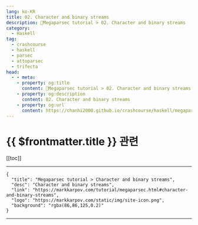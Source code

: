 ```yaml
---
lang: ko-KR
title: 02. Character and binary streams
description: 🐑Megaparsec tutorial > 02. Character and binary streams
category:
  - Haskell
tag: 
  - crashcourse
  - haskell
  - parsec
  - attoparsec
  - trifecta
head:
  - - meta:
    - property: og:title
      content: 🐑Megaparsec tutorial > 02. Character and binary streams
    - property: og:description
      content: 02. Character and binary streams
    - property: og:url
      content: https://chanhi2000.github.io/crashcourse/haskell/megaparsec/02.html
---
```


# {{ $frontmatter.title }} 관련

[[toc]]

---

```component VPCard
{
  "title": "Megaparsec tutorial > Character and binary streams",
  "desc": "Character and binary streams",
  "link": "https://markkarpov.com/tutorial/megaparsec.html#character-and-binary-streams",
  "logo": "https://markkarpov.com/static/img/site-icon.png",
  "background": "rgba(86,86,125,0.2)"
}
```

---

<TagLinks />